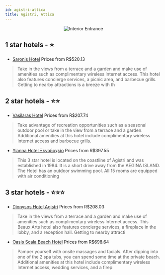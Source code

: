 ```yaml
---
id: agistri-attica
title: Agistri, Attica
---
```


<center><img src="https://i.travelapi.com/hotels/4000000/4000000/3992900/3992831/4c4aff15_z.jpg" alt="Interior Entrance" /></center>


##  1 star hotels - ⭐️

-    [Saronis Hotel](https://us.hurb.com/hotels/agistri/saronis-hotel-JNP-JP323884?cmp=18055) Prices from R$520.13
   > Take in the views from a terrace and a garden and make use of amenities such as complimentary wireless Internet access. This hotel also features concierge services, a picnic area, and barbecue grills. Getting to nearby attractions is a breeze with th

##  2 star hotels - ⭐️⭐️

-    [Vasilaras Hotel](https://us.hurb.com/hotels/agistri/vasilaras-hotel-JNP-JP906183?cmp=18055) Prices from R$207.74
   > Take advantage of recreation opportunities such as a seasonal outdoor pool or take in the view from a terrace and a garden. Additional amenities at this hotel include complimentary wireless Internet access and barbecue grills.
-    [Yianna Hotel Ξενοδοχείο](https://us.hurb.com/hotels/agistri/yianna-hotel-ksenodokheio-JNP-JP307492?cmp=18055) Prices from R$397.55
   > This 3 star hotel is located on the coastline of Agistri and was established in 1984. It is a short drive away from the AEGINA ISLAND. The Hotel has an outdoor swimming pool. All 15 rooms are equipped with air conditioning                                 

##  3 star hotels - ⭐️⭐️⭐️

-    [Dionysos Hotel,Agistri](https://us.hurb.com/hotels/agistri/dionysos-hotel-agistri-JNP-JP747052?cmp=18055) Prices from R$208.03
   > Take in the views from a terrace and a garden and make use of amenities such as complimentary wireless Internet access. This Beaux Arts hotel also features concierge services, a fireplace in the lobby, and a reception hall. Getting to nearby attracti
-    [Oasis Scala Beach Hotel](https://us.hurb.com/hotels/agistri/oasis-scala-beach-hotel-JNP-JP065346?cmp=18055) Prices from R$698.64
   > Pamper yourself with onsite massages and facials. After dipping into one of the 2 spa tubs, you can spend some time at the private beach. Additional amenities at this hotel include complimentary wireless Internet access, wedding services, and a firep
